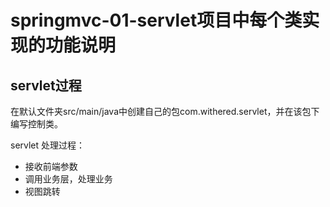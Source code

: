 # springmvc-01-servlet项目中每个类实现的功能说明

## servlet过程
在默认文件夹src/main/java中创建自己的包com.withered.servlet，并在该包下编写控制类。

servlet 处理过程：
- 接收前端参数
- 调用业务层，处理业务
- 视图跳转
